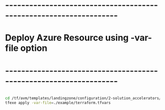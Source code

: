 # ------------------------------------------------------------------
# Deploy Azure Resource using -var-file option
# ------------------------------------------------------------------

```bash

cd /tf/avm/templates/landingzone/configuration/2-solution_accelerators/project/stream_analytics
tfexe apply -var-file=./example/terraform.tfvars

```